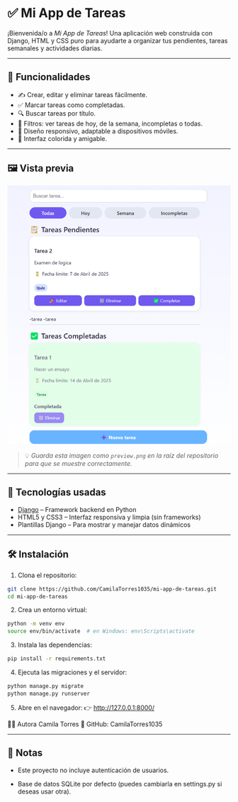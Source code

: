 # ✅ Mi App de Tareas

¡Bienvenida/o a _Mi App de Tareas_! Una aplicación web construida con Django, HTML y CSS puro para ayudarte a organizar tus pendientes, tareas semanales y actividades diarias.

---

## 🌟 Funcionalidades

- ✍️ Crear, editar y eliminar tareas fácilmente.
- ✅ Marcar tareas como completadas.
- 🔍 Buscar tareas por título.
- 📆 Filtros: ver tareas de hoy, de la semana, incompletas o todas.
- 📱 Diseño responsivo, adaptable a dispositivos móviles.
- 🎨 Interfaz colorida y amigable.

---

## 🖼️ Vista previa

<img src="https://github.com/CamilaTorres1035/organizador/blob/main/preview.png" alt="Vista previa de la app" width="600"/>

> 💡 _Guarda esta imagen como `preview.png` en la raíz del repositorio para que se muestre correctamente._

---

## 🚀 Tecnologías usadas

- [Django](https://www.djangoproject.com/) – Framework backend en Python
- HTML5 y CSS3 – Interfaz responsiva y limpia (sin frameworks)
- Plantillas Django – Para mostrar y manejar datos dinámicos

---

## 🛠️ Instalación

1. Clona el repositorio:

```bash
git clone https://github.com/CamilaTorres1035/mi-app-de-tareas.git
cd mi-app-de-tareas
```
2. Crea un entorno virtual:
```bash
python -m venv env
source env/bin/activate  # en Windows: env\Scripts\activate
```
3. Instala las dependencias:
```bash
pip install -r requirements.txt
```
4. Ejecuta las migraciones y el servidor:
```bash
python manage.py migrate
python manage.py runserver
```
5. Abre en el navegador:
👉 http://127.0.0.1:8000/


👩‍💻 Autora
Camila Torres
🔗 GitHub: CamilaTorres1035

---
## 📌 Notas
- Este proyecto no incluye autenticación de usuarios.

- Base de datos SQLite por defecto (puedes cambiarla en settings.py si deseas usar otra).